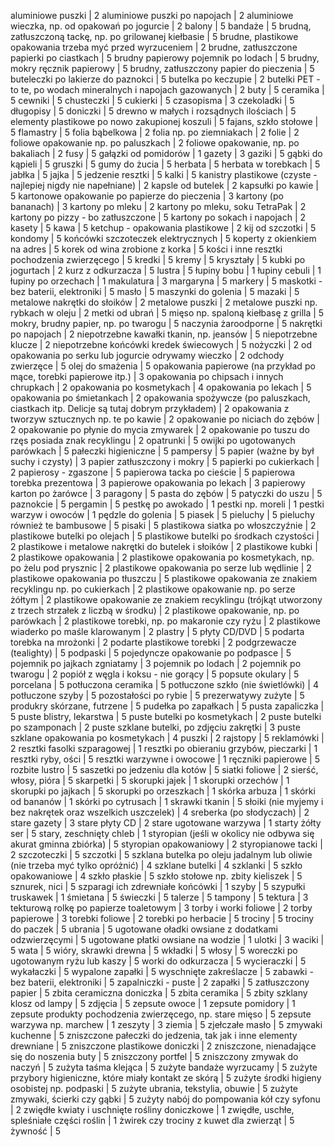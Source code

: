 aluminiowe puszki | 2
aluminiowe puszki po napojach | 2
aluminiowe wieczka, np. od opakowań po jogurcie | 2
balony | 5
bandaże | 5
brudną, zatłuszczoną tackę, np. po grilowanej kiełbasie | 5
brudne, plastikowe opakowania trzeba myć przed wyrzuceniem | 2
brudne, zatłuszczone papierki po ciastkach | 5
brudny papierowy pojemnik po lodach | 5
brudny, mokry ręcznik papierowy | 5
brudny, zatłuszczony papier do pieczenia | 5
buteleczki po lakierze do paznokci | 5
butelka po keczupie | 2
butelki PET - to te, po wodach mineralnych i napojach gazowanych | 2
buty | 5
ceramika | 5
cewniki | 5
chusteczki | 5
cukierki | 5
czasopisma | 3
czekoladki | 5
długopisy | 5
doniczki | 5
drewno w małych i rozsądnych ilościach | 5
elementy plastikowe po nowo zakupionej koszuli | 5
fajans, szkło stołowe | 5
flamastry | 5
folia bąbelkowa | 2
folia np. po ziemniakach | 2
folie | 2
foliowe opakowanie np. po paluszkach | 2
foliowe opakowanie, np. po bakaliach | 2
fusy | 5
gałązki od pomidorów | 1
gazety | 3
gaziki | 5
gąbki do kąpieli | 5
gruszki | 5
gumy do żucia | 5
herbata | 5
herbata w torebkach | 5
jabłka | 5
jajka | 5
jedzenie resztki | 5
kalki | 5
kanistry plastikowe (czyste - najlepiej nigdy nie napełniane) | 2
kapsle od butelek | 2
kapsułki po kawie | 5
kartonowe opakowanie po papierze do pieczenia | 3
kartony (po bananach) | 3
kartony po mleku | 2
kartony po mleku, soku TetraPak | 2
kartony po pizzy - bo zatłuszczone | 5
kartony po sokach i napojach | 2
kasety | 5
kawa | 5
ketchup - opakowania plastikowe | 2
kij od szczotki | 5
kondomy | 5
końcówki szczoteczek elektrycznych | 5
koperty z okienkiem na adres | 5
korek od wina zrobione z korka | 5
kości i inne resztki pochodzenia zwierzęcego | 5
kredki | 5
kremy | 5
kryształy | 5
kubki po jogurtach | 2
kurz z odkurzacza | 5
lustra | 5
łupiny bobu | 1
łupiny cebuli | 1
łupiny po orzechach | 1
makulatura | 3
margaryna | 5
markery | 5
maskotki - bez baterii, elektroniki | 5
masło | 5
maszynki do golenia | 5
mazaki | 5
metalowe nakrętki do słoików | 2
metalowe puszki | 2
metalowe puszki np. rybkach w oleju | 2
metki od ubrań | 5
mięso np. spaloną kiełbasę z grilla | 5
mokry, brudny papier, np. po twarogu | 5
naczynia żaroodporne | 5
nakrętki po napojach | 2
niepotrzebne kawałki tkanin, np. jeansów | 5
niepotrzebne klucze | 2
niepotrzebne końcówki kredek świecowych | 5
nożyczki | 2
od opakowania po serku lub jogurcie odrywamy wieczko | 2
odchody zwierzęce | 5
olej do smażenia | 5
opakowania papierowe (na przykład po mące, torebki papierowe itp.) | 3
opakowania po chipsach i innych chrupkach | 2
opakowania po kosmetykach | 4
opakowania po lekach | 5
opakowania po śmietankach | 2
opakowania spożywcze (po paluszkach, ciastkach itp. Delicje są tutaj dobrym przykładem) | 2
opakowania z tworzyw sztucznych np. te po kawie | 2
opakowanie po niciach do zębów | 2
opakowanie po płynie do mycia zmywarek | 2
opakowanie po tuszu do rzęs posiada znak recyklingu | 2
opatrunki | 5
owijki po ugotowanych parówkach | 5
pałeczki higieniczne | 5
pampersy | 5
papier (ważne by był suchy i czysty) | 3
papier zatłuszczony i mokry | 5
papierki po cukierkach | 2
papierosy - zgaszone | 5
papierowa tacka po cieście | 5
papierowa torebka prezentowa | 3
papierowe opakowania po lekach | 3
papierowy karton po żarówce | 3
paragony | 5
pasta do zębów | 5
patyczki do uszu | 5
paznokcie | 5
pergamin | 5
pestkę po awokado | 1
pestki np. moreli | 1
pestki warzyw i owoców | 1
pędzle do golenia | 5
piasek | 5
pieluchy | 5
pieluchy również te bambusowe | 5
pisaki | 5
plastikowa siatka po włoszczyźnie | 2
plastikowe butelki po olejach | 5
plastikowe butelki po środkach czystości | 2
plastikowe i metalowe nakrętki do butelek i słoików | 2
plastikowe kubki | 2
plastikowe opakowania | 2
plastikowe opakowania po kosmetykach, np. po żelu pod prysznic | 2
plastikowe opakowania po serze lub wędlinie | 2
plastikowe opakowania po tłuszczu | 5
plastikowe opakowania ze znakiem recyklingu np. po cukierkach | 2
plastikowe opakowanie np. po serze żółtym | 2
plastikowe opakowanie ze znakiem recyklingu (trójkąt utworzony z trzech strzałek z liczbą w środku) | 2
plastikowe opakowanie, np. po parówkach | 2
plastikowe torebki, np. po makaronie czy ryżu | 2
plastikowe wiaderko po maśle klarowanym | 2
plastry | 5
płyty CD/DVD | 5
podarta torebka na mrożonki | 2
podarte plastikowe torebki | 2
podgrzewacze (tealighty) | 5
podpaski | 5
pojedyncze opakowanie po podpasce | 5
pojemnik po jajkach zgniatamy | 3
pojemnik po lodach | 2
pojemnik po twarogu | 2
popiół z węgla i koksu - nie gorący | 5
popsute okulary | 5
porcelana | 5
potłuczona ceramika | 5
potłuczone szkło (nie świetlówki) | 4
potłuczone szyby | 5
pozostałości po rybie | 5
prezerwatywy zużyte | 5
produkry skórzane, futrzene | 5
pudełka po zapałkach | 5
pusta zapaliczka | 5
puste blistry, lekarstwa | 5
puste butelki po kosmetykach | 2
puste butelki po szamponach | 2
puste szklane butelki, po zdjęciu zakrętki | 3
puste szklane opakowania po kosmetykach | 4
puszki | 2
rajstopy | 5
reklamówki | 2
resztki fasolki szparagowej | 1
resztki po obieraniu grzybów, pieczarki | 1
resztki ryby, ości | 5
resztki warzywne i owocowe | 1
ręczniki papierowe | 5
rozbite lustro | 5
saszetki po jedzeniu dla kotów | 5
siatki foliowe | 2
sierść, włosy, pióra | 5
skarpetki | 5
skorupki jajek | 1
skorupki orzechów | 1
skorupki po jajkach | 5
skorupki po orzeszkach | 1
skórka arbuza | 1
skórki od bananów | 1
skórki po cytrusach | 1
skrawki tkanin | 5
słoiki (nie myjemy i bez nakrętek oraz wszelkich uszczelek) | 4
sreberka (po słodyczach) | 2
stare gazety | 3
stare płyty CD | 2
stare ugotowane warzywa | 1
starty żółty ser | 5
stary, zeschnięty chleb | 1
styropian (jeśli w okolicy nie odbywa się akurat gminna zbiórka) | 5
styropian opakowaniowy | 2
styropianowe tacki | 2
szczoteczki | 5
szczotki | 5
szklana butelka po oleju jadalnym lub oliwie (nie trzeba myć tylko opróżnić) | 4
szklane butelki | 4
szklanki | 5
szkło opakowaniowe | 4
szkło płaskie | 5
szkło stołowe np. zbity kieliszek | 5
sznurek, nici | 5
szparagi ich zdrewniałe końcówki | 1
szyby | 5
szypułki truskawek | 1
śmietana | 5
świeczki | 5
talerze | 5
tampony | 5
tektura | 3
tekturową rolkę po papierze toaletowym | 3
torby i worki foliowe | 2
torby papierowe | 3
torebki foliowe | 2
torebki po herbacie | 5
trociny | 5
trociny do paczek | 5
ubrania | 5
ugotowane oładki owsiane z dodatkami odzwierzęcymi | 5
ugotowane płatki owsiane na wodzie | 1
ulotki | 3
waciki | 5
wata | 5
wióry, skrawki drewna | 5
wkładki | 5
włosy | 5
woreczki po ugotowanym ryżu lub kaszy | 5
worki do odkurzacza | 5
wycieraczki | 5
wykałaczki | 5
wypalone zapałki | 5
wyschnięte zakreślacze | 5
zabawki - bez baterii, elektroniki | 5
zapalniczki - puste | 2
zapałki | 5
zatłuszczony papier | 5
zbita ceramiczna doniczka | 5
zbita ceramika | 5
zbity szklany klosz od lampy | 5
zdjęcia | 5
zepsute owoce | 1
zepsute pomidory | 1
zepsute produkty pochodzenia zwierzęcego, np. stare mięso | 5
zepsute warzywa np. marchew | 1
zeszyty | 3
ziemia | 5
zjełczałe masło | 5
zmywaki kuchenne | 5
zniszczone pałeczki do jedzenia, tak jak i inne elementy drewniane | 5
zniszczone plastikowe doniczki | 2
zniszczone, nienadające się do noszenia buty | 5
zniszczony portfel | 5
zniszczony zmywak do naczyń | 5
zużyta taśma klejąca | 5
zużyte bandaże wyrzucamy | 5
zużyte przybory higieniczne, które miały kontakt ze skórą | 5
zużyte środki higieny osobistej np. podpaski | 5
zużyte ubrania, tekstylia, obuwie | 5
zużyte zmywaki, ścierki czy gąbki | 5
zużyty nabój do pompowania kół czy syfonu | 2
zwiędłe kwiaty i uschnięte rośliny doniczkowe | 1
zwiędłe, uschłe, spleśniałe części roślin | 1
żwirek czy trociny z kuwet dla zwierząt | 5
żywność | 5